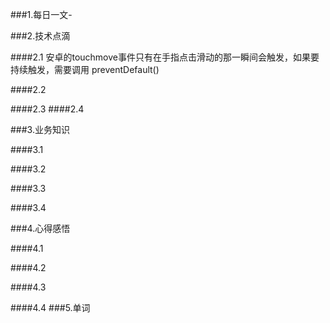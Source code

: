 
###1.每日一文-[]()

###2.技术点滴

####2.1 安卓的touchmove事件只有在手指点击滑动的那一瞬间会触发，如果要持续触发，需要调用 preventDefault()

####2.2 

####2.3 
####2.4 

###3.业务知识

####3.1 

####3.2

####3.3

####3.4

###4.心得感悟

####4.1

####4.2

####4.3

####4.4
###5.单词
